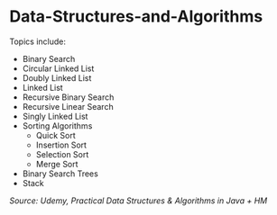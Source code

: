 # Data-Structures-and-Algorithms

Topics include: 
  - Binary Search
  - Circular Linked List
  - Doubly Linked List
  - Linked List
  - Recursive Binary Search
  - Recursive Linear Search
  - Singly Linked List
  - Sorting Algorithms
    - Quick Sort
    - Insertion Sort
    - Selection Sort
    - Merge Sort
  - Binary Search Trees
  - Stack



*Source: Udemy, Practical Data Structures & Algorithms in Java + HM*
